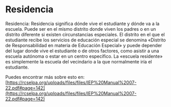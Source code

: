 # Residencia
Residencia: Residencia significa dónde vive el estudiante y dónde va a la escuela. Puede ser en el mismo distrito donde viven los padres o en un distrito diferente si existen circunstancias especiales. El distrito en el que el estudiante recibe los servicios de educación especial se denomina «Distrito de Responsabilidad en materia de Educación Especial» y puede depender del lugar donde vive el estudiante o de otros factores, como asistir a una escuela autónoma o estar en un centro específico. La «escuela residente» es simplemente la escuela del vecindario a la que normalmente iría el estudiante.

Puedes encontrar más sobre esto en: [https://rcselpa.org/uploads/files/files/IEP%20Manual%2007-22.pdf#page=142](https://rcselpa.org/uploads/files/files/IEP%20Manual%2007-22.pdf#page=142)
